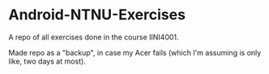 # Android-NTNU-Exercises
A repo of all exercises done in the course IINI4001.

Made repo as a "backup", in case my Acer fails (which I'm assuming is only like, two days at most).
